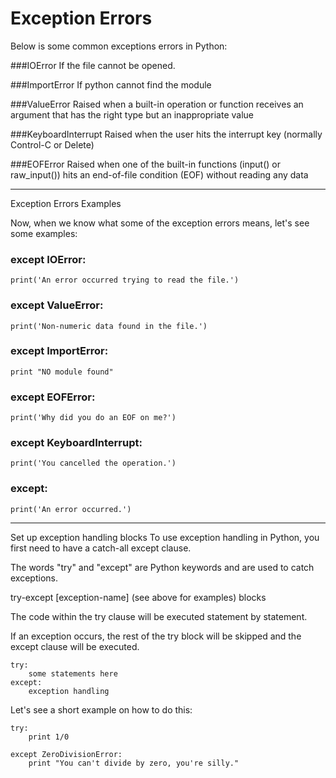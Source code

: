 # Exception Errors

Below is some common exceptions errors in Python:

###IOError
If the file cannot be opened.

###ImportError
If python cannot find the module

###ValueError
Raised when a built-in operation or function receives an argument that has the
right type but an inappropriate value

###KeyboardInterrupt
Raised when the user hits the interrupt key (normally Control-C or Delete)

###EOFError
Raised when one of the built-in functions (input() or raw_input()) hits an
end-of-file condition (EOF) without reading any data

---

Exception Errors Examples

Now, when we know what some of the exception errors means, let's see some
examples:

### except IOError:
    print('An error occurred trying to read the file.')

### except ValueError:
    print('Non-numeric data found in the file.')

### except ImportError:
    print "NO module found"

### except EOFError:
    print('Why did you do an EOF on me?')

### except KeyboardInterrupt:
    print('You cancelled the operation.')

### except:
    print('An error occurred.')
    
---

Set up exception handling blocks
To use exception handling in Python, you first need to have a catch-all except
clause. 

The words "try" and "except" are Python keywords and are used to catch exceptions.

try-except [exception-name] (see above for examples) blocks

The code within the try clause will be executed statement by statement.

If an exception occurs, the rest of the try block will be skipped and the
except clause will be executed.
```
try:
    some statements here
except:
    exception handling
```
Let's see a short example on how to do this:
```
try:
    print 1/0

except ZeroDivisionError:
    print "You can't divide by zero, you're silly."
```